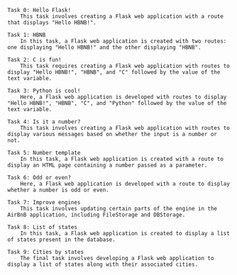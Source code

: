     Task 0: Hello Flask!
        This task involves creating a Flask web application with a route that displays "Hello HBNB!".

    Task 1: HBNB
        In this task, a Flask web application is created with two routes: one displaying "Hello HBNB!" and the other displaying "HBNB".

    Task 2: C is fun!
        This task requires creating a Flask web application with routes to display "Hello HBNB!", "HBNB", and "C" followed by the value of the text variable.

    Task 3: Python is cool!
        Here, a Flask web application is developed with routes to display "Hello HBNB!", "HBNB", "C", and "Python" followed by the value of the text variable.

    Task 4: Is it a number?
        This task involves creating a Flask web application with routes to display various messages based on whether the input is a number or not.

    Task 5: Number template
        In this task, a Flask web application is created with a route to display an HTML page containing a number passed as a parameter.

    Task 6: Odd or even?
        Here, a Flask web application is developed with a route to display whether a number is odd or even.

    Task 7: Improve engines
        This task involves updating certain parts of the engine in the AirBnB application, including FileStorage and DBStorage.

    Task 8: List of states
        In this task, a Flask web application is created to display a list of states present in the database.

    Task 9: Cities by states
        The final task involves developing a Flask web application to display a list of states along with their associated cities.
